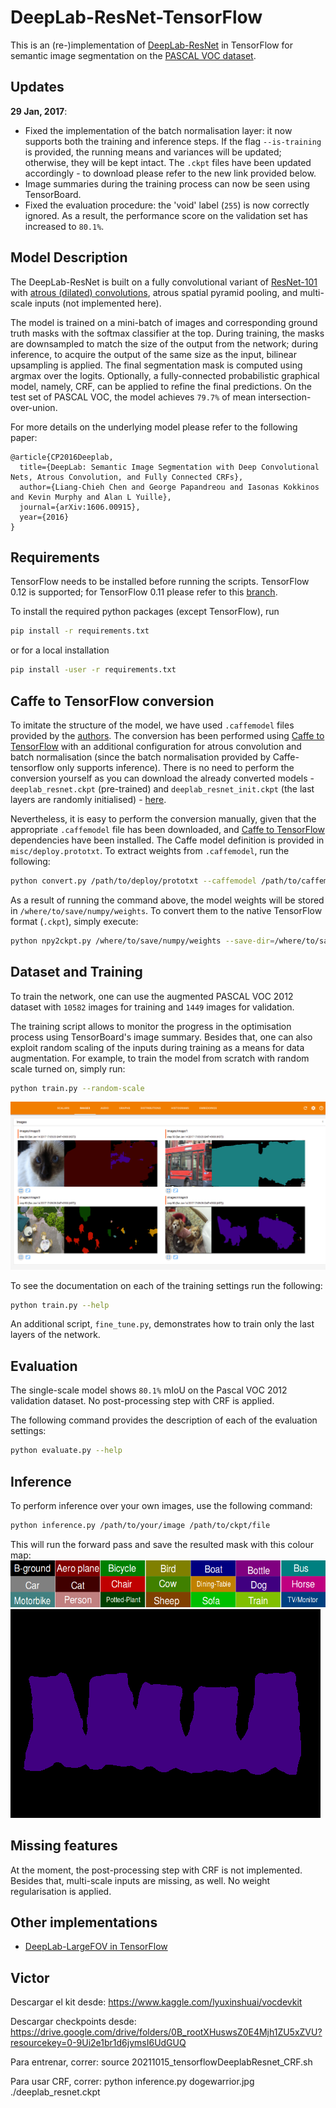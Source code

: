 # DeepLab-ResNet-TensorFlow
This is an (re-)implementation of [DeepLab-ResNet](http://liangchiehchen.com/projects/DeepLabv2_resnet.html) in TensorFlow for semantic image segmentation on the [PASCAL VOC dataset](http://host.robots.ox.ac.uk/pascal/VOC/).

## Updates

**29 Jan, 2017**:
* Fixed the implementation of the batch normalisation layer: it now supports both the training and inference steps. If the flag `--is-training` is provided, the running means and variances will be updated; otherwise, they will be kept intact. The `.ckpt` files have been updated accordingly - to download please refer to the new link provided below.
* Image summaries during the training process can now be seen using TensorBoard.
* Fixed the evaluation procedure: the 'void' label (<code>255</code>) is now correctly ignored. As a result, the performance score on the validation set has increased to <code>80.1%</code>.

## Model Description

The DeepLab-ResNet is built on a fully convolutional variant of [ResNet-101](https://github.com/KaimingHe/deep-residual-networks) with [atrous (dilated) convolutions](https://github.com/fyu/dilation), atrous spatial pyramid pooling, and multi-scale inputs (not implemented here).

The model is trained on a mini-batch of images and corresponding ground truth masks with the softmax classifier at the top. During training, the masks are downsampled to match the size of the output from the network; during inference, to acquire the output of the same size as the input, bilinear upsampling is applied. The final segmentation mask is computed using argmax over the logits.
Optionally, a fully-connected probabilistic graphical model, namely, CRF, can be applied to refine the final predictions.
On the test set of PASCAL VOC, the model achieves <code>79.7%</code> of mean intersection-over-union.

For more details on the underlying model please refer to the following paper:


    @article{CP2016Deeplab,
      title={DeepLab: Semantic Image Segmentation with Deep Convolutional Nets, Atrous Convolution, and Fully Connected CRFs},
      author={Liang-Chieh Chen and George Papandreou and Iasonas Kokkinos and Kevin Murphy and Alan L Yuille},
      journal={arXiv:1606.00915},
      year={2016}
    }



## Requirements

TensorFlow needs to be installed before running the scripts.
TensorFlow 0.12 is supported; for TensorFlow 0.11 please refer to this [branch](https://github.com/DrSleep/tensorflow-deeplab-resnet/tree/tf-0.11).

To install the required python packages (except TensorFlow), run
```bash
pip install -r requirements.txt
```
or for a local installation
```bash
pip install -user -r requirements.txt
```

## Caffe to TensorFlow conversion

To imitate the structure of the model, we have used `.caffemodel` files provided by the [authors](http://liangchiehchen.com/projects/DeepLabv2_resnet.html). The conversion has been performed using [Caffe to TensorFlow](https://github.com/ethereon/caffe-tensorflow) with an additional configuration for atrous convolution and batch normalisation (since the batch normalisation provided by Caffe-tensorflow only supports inference). 
There is no need to perform the conversion yourself as you can download the already converted models - `deeplab_resnet.ckpt` (pre-trained) and `deeplab_resnet_init.ckpt` (the last layers are randomly initialised) - [here](https://drive.google.com/open?id=0B_rootXHuswsZ0E4Mjh1ZU5xZVU).

Nevertheless, it is easy to perform the conversion manually, given that the appropriate `.caffemodel` file has been downloaded, and [Caffe to TensorFlow](https://github.com/ethereon/caffe-tensorflow) dependencies have been installed. The Caffe model definition is provided in `misc/deploy.prototxt`. 
To extract weights from `.caffemodel`, run the following:
```bash
python convert.py /path/to/deploy/prototxt --caffemodel /path/to/caffemodel --data-output-path /where/to/save/numpy/weights
```
As a result of running the command above, the model weights will be stored in `/where/to/save/numpy/weights`. To convert them to the native TensorFlow format (`.ckpt`), simply execute:
```bash
python npy2ckpt.py /where/to/save/numpy/weights --save-dir=/where/to/save/ckpt/weights
```

## Dataset and Training

To train the network, one can use the augmented PASCAL VOC 2012 dataset with <code>10582</code> images for training and <code>1449</code> images for validation. 

The training script allows to monitor the progress in the optimisation process using TensorBoard's image summary. Besides that, one can also exploit random scaling of the inputs during training as a means for data augmentation. For example, to train the model from scratch with random scale turned on, simply run:
```bash
python train.py --random-scale
```

<img src="images/summary.png"></img>

To see the documentation on each of the training settings run the following:

```bash
python train.py --help
```

An additional script, `fine_tune.py`, demonstrates how to train only the last layers of the network. 


## Evaluation

The single-scale model shows <code>80.1%</code> mIoU on the Pascal VOC 2012 validation dataset. No post-processing step with CRF is applied.

The following command provides the description of each of the evaluation settings:
```bash
python evaluate.py --help
```

## Inference

To perform inference over your own images, use the following command:
```bash
python inference.py /path/to/your/image /path/to/ckpt/file
```
This will run the forward pass and save the resulted mask with this colour map:
<img src="images/colour_scheme.png" height="75"></img>
<img src="images/mask.png"></img>

## Missing features

At the moment, the post-processing step with CRF is not implemented. Besides that, multi-scale inputs are missing, as well. No weight regularisation is applied.

    
## Other implementations
* [DeepLab-LargeFOV in TensorFlow](https://github.com/DrSleep/tensorflow-deeplab-lfov)

## Victor
Descargar el kit desde: https://www.kaggle.com/lyuxinshuai/vocdevkit

Descargar checkpoints desde: https://drive.google.com/drive/folders/0B_rootXHuswsZ0E4Mjh1ZU5xZVU?resourcekey=0-9Ui2e1br1d6jymsI6UdGUQ

Para entrenar, correr: source 20211015_tensorflowDeeplabResnet_CRF.sh

Para usar CRF, correr: python inference.py dogewarrior.jpg ./deeplab_resnet.ckpt
